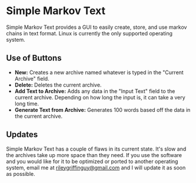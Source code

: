 # Simple Markov Text
Simple Markov Text provides a GUI to easily create, store, and use markov chains in text format.  Linux is currently the only supported operating system.


## Use of Buttons
* **New:** Creates a new archive named whatever is typed in the "Current Archive" field.
* **Delete:** Deletes the current archive.
* **Add Text to Archive:** Adds any data in the "Input Text" field to the current archive.  Depending on how long the input is, it can take a very long time.
* **Generate Text from Archive:** Generates 100 words based off the data in the current archive.


## Updates
Simple Markov Text has a couple of flaws in its current state.  It's slow and the archives take up more space than they need.  If you use the software and you would like for it to be optimized or ported to another operating system, email me at rileygriffinguy@gmail.com and I will update it as soon as possible.
